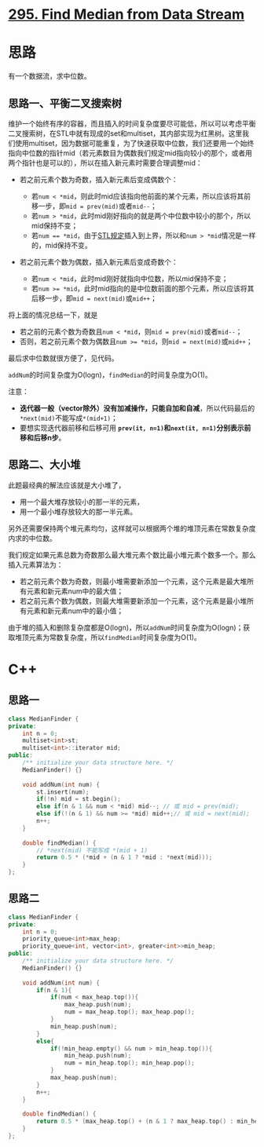 # [295. Find Median from Data Stream](https://leetcode.com/problems/find-median-from-data-stream/)

# 思路
有一个数据流，求中位数。

## 思路一、平衡二叉搜索树

维护一个始终有序的容器，而且插入的时间复杂度要尽可能低，所以可以考虑平衡二叉搜索树，在STL中就有现成的set和multiset，其内部实现为红黑树。这里我们使用multiset，因为数据可能重复，为了快速获取中位数，我们还要用一个始终指向中位数的指针mid（若元素数目为偶数我们规定mid指向较小的那个，或者用两个指针也是可以的），所以在插入新元素时需要合理调整mid：

* 若之前元素个数为奇数，插入新元素后变成偶数个：
    * 若`num < *mid`，则此时mid应该指向他前面的某个元素，所以应该将其前移一步，即`mid = prev(mid)`或者`mid--`；
    * 若`num > *mid`，此时mid刚好指向的就是两个中位数中较小的那个，所以mid保持不变；
    * 若`num == *mid`，由于[STL规定](https://zh.cppreference.com/w/cpp/container/multiset/insert)插入到上界，所以和`num > *mid`情况是一样的，mid保持不变。

* 若之前元素个数为偶数，插入新元素后变成奇数个：
    * 若`num < *mid`，此时mid刚好就指向中位数，所以mid保持不变；
    * 若`num >= *mid`，此时mid指向的是中位数前面的那个元素，所以应该将其后移一步，即`mid = next(mid)`或`mid++`；

将上面的情况总结一下，就是
* 若之前的元素个数为奇数且`num < *mid`，则`mid = prev(mid)`或者`mid--`；
* 否则，若之前元素个数为偶数且`num >= *mid`，则`mid = next(mid)`或`mid++`；

最后求中位数就很方便了，见代码。

`addNum`的时间复杂度为O(logn)，`findMedian`的时间复杂度为O(1)。

注意：
* **迭代器一般（vector除外）没有加减操作，只能自加和自减**，所以代码最后的`*next(mid)`不能写成`*(mid+1)`；
* 要想实现迭代器前移和后移可用 **`prev(it, n=1)`和`next(it, n=1)`分别表示前移和后移n步**。

## 思路二、大小堆

此题最经典的解法应该就是大小堆了，
* 用一个最大堆存放较小的那一半的元素，
* 用一个最小堆存放较大的那一半元素。

另外还需要保持两个堆元素均匀，这样就可以根据两个堆的堆顶元素在常数复杂度内求的中位数。

我们规定如果元素总数为奇数那么最大堆元素个数比最小堆元素个数多一个。那么插入元素算法为：

* 若之前元素个数为奇数，则最小堆需要新添加一个元素，这个元素是最大堆所有元素和新元素num中的最大值；
* 若之前元素个数为偶数，则最大堆需要新添加一个元素，这个元素是最小堆所有元素和新元素num中的最小值；

由于堆的插入和删除复杂度都是O(logn)，所以`addNum`时间复杂度为O(logn)；获取堆顶元素为常数复杂度，所以`findMedian`时间复杂度为O(1)。


# C++

## 思路一
``` C++
class MedianFinder {
private:
    int n = 0;
    multiset<int>st;
    multiset<int>::iterator mid;
public:
    /** initialize your data structure here. */
    MedianFinder() {}
    
    void addNum(int num) {
        st.insert(num);
        if(!n) mid = st.begin();
        else if(n & 1 && num < *mid) mid--; // 或 mid = prev(mid);
        else if(!(n & 1) && num >= *mid) mid++;// 或 mid = next(mid);
        n++;
    }
    
    double findMedian() {
        // *next(mid) 不能写成 *(mid + 1)
        return 0.5 * (*mid + (n & 1 ? *mid : *next(mid)));
    }
};
```

## 思路二

``` C++
class MedianFinder {
private:
    int n = 0;
    priority_queue<int>max_heap;
    priority_queue<int, vector<int>, greater<int>>min_heap;
public:
    /** initialize your data structure here. */
    MedianFinder() {}
    
    void addNum(int num) {
        if(n & 1){
            if(num < max_heap.top()){
                max_heap.push(num);
                num = max_heap.top(); max_heap.pop();
            }
            min_heap.push(num);
        }
        else{
            if(!min_heap.empty() && num > min_heap.top()){                
                min_heap.push(num);
                num = min_heap.top(); min_heap.pop();
            }
            max_heap.push(num);
        }
        n++;
    }
    
    double findMedian() {
        return 0.5 * (max_heap.top() + (n & 1 ? max_heap.top() : min_heap.top()));
    }
};
```